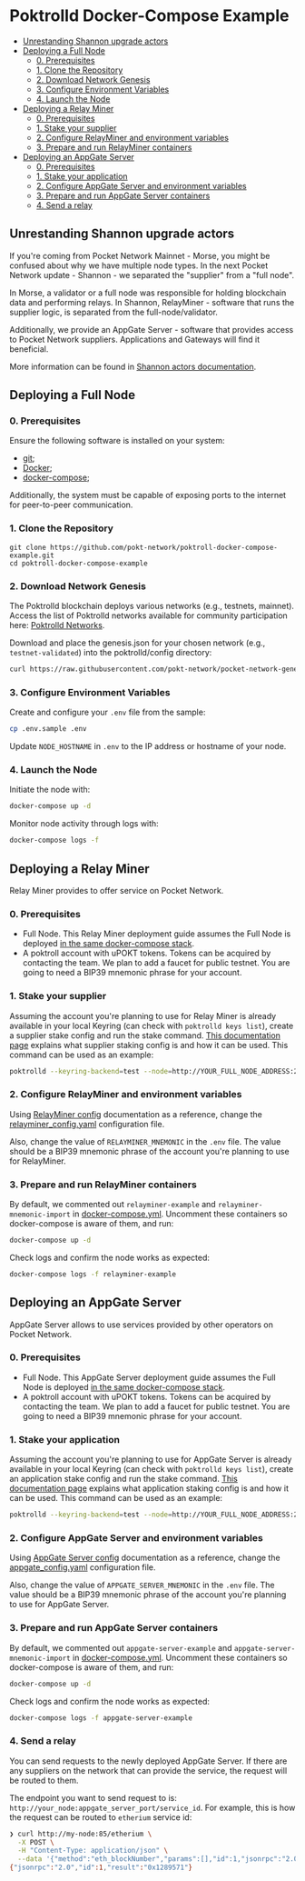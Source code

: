 # Poktrolld Docker-Compose Example <!-- omit in toc -->

- [Unrestanding Shannon upgrade actors](#unrestanding-shannon-upgrade-actors)
- [Deploying a Full Node](#deploying-a-full-node)
  - [0. Prerequisites](#0-prerequisites)
  - [1. Clone the Repository](#1-clone-the-repository)
  - [2. Download Network Genesis](#2-download-network-genesis)
  - [3. Configure Environment Variables](#3-configure-environment-variables)
  - [4. Launch the Node](#4-launch-the-node)
- [Deploying a Relay Miner](#deploying-a-relay-miner)
  - [0. Prerequisites](#0-prerequisites-1)
  - [1. Stake your supplier](#1-stake-your-supplier)
  - [2. Configure RelayMiner and environment variables](#2-configure-relayminer-and-environment-variables)
  - [3. Prepare and run RelayMiner containers](#3-prepare-and-run-relayminer-containers)
- [Deploying an AppGate Server](#deploying-an-appgate-server)
  - [0. Prerequisites](#0-prerequisites-2)
  - [1. Stake your application](#1-stake-your-application)
  - [2. Configure AppGate Server and environment variables](#2-configure-appgate-server-and-environment-variables)
  - [3. Prepare and run AppGate Server containers](#3-prepare-and-run-appgate-server-containers)
  - [4. Send a relay](#4-send-a-relay)

## Unrestanding Shannon upgrade actors

If you're coming from Pocket Network Mainnet - Morse, you might be confused about why we have multiple node types. In the next Pocket Network update - Shannon - we separated the "supplier" from a "full node".

In Morse, a validator or a full node was responsible for holding blockchain data and performing relays. In Shannon, RelayMiner - software that runs the supplier logic, is separated from the full-node/validator.

Additionally, we provide an AppGate Server - software that provides access to Pocket Network suppliers. Applications and Gateways will find it beneficial.

More information can be found in [Shannon actors documentation](https://dev.poktroll.com/actors).

## Deploying a Full Node

### 0. Prerequisites

Ensure the following software is installed on your system:
- [git](https://github.com/git-guides/install-git);
- [Docker](https://docs.docker.com/engine/install/);
- [docker-compose](https://docs.docker.com/compose/install/#installation-scenarios);

Additionally, the system must be capable of exposing ports to the internet for peer-to-peer communication.

### 1. Clone the Repository

```
git clone https://github.com/pokt-network/poktroll-docker-compose-example.git
cd poktroll-docker-compose-example
```

### 2. Download Network Genesis

The Poktrolld blockchain deploys various networks (e.g., testnets, mainnet). Access the list of Poktrolld networks available for community participation here: [Poktrolld Networks](https://github.com/pokt-network/pocket-network-genesis/tree/master/poktrolld).

Download and place the genesis.json for your chosen network (e.g., `testnet-validated`) into the poktrolld/config directory:

```bash
curl https://raw.githubusercontent.com/pokt-network/pocket-network-genesis/master/poktrolld/testnet-validated.json > poktrolld-data/config/genesis.json
```

### 3. Configure Environment Variables

Create and configure your `.env` file from the sample:

```bash
cp .env.sample .env
```

Update `NODE_HOSTNAME` in `.env` to the IP address or hostname of your node.

### 4. Launch the Node

Initiate the node with:

```bash
docker-compose up -d
```

Monitor node activity through logs with:

```bash
docker-compose logs -f
```

## Deploying a Relay Miner

Relay Miner provides to offer service on Pocket Network.

### 0. Prerequisites

- Full Node. This Relay Miner deployment guide assumes the Full Node is deployed [in the same docker-compose stack](#deploying-a-full-node).
- A poktroll account with uPOKT tokens. Tokens can be acquired by contacting the team. We plan to add a faucet for public testnet. You are going to need a BIP39 mnemonic phrase for your account. 

### 1. Stake your supplier

Assuming the account you're planning to use for Relay Miner is already available in your local Keyring (can check with `poktrolld keys list`), create a supplier stake config and run the stake command. [This documentation page](https://dev.poktroll.com/configs/supplier_staking_config) explains what supplier staking config is and how it can be used. This command can be used as an example:

```bash
poktrolld --keyring-backend=test --node=http://YOUR_FULL_NODE_ADDRESS:26657/ tx supplier stake-supplier --config=./supplier_stake_config_example.yaml --from=YOUR_KEY_NAME
```

### 2. Configure RelayMiner and environment variables

Using [RelayMiner config](https://dev.poktroll.com/configs/relayminer_config) documentation as a reference, change the [relayminer_config.yaml](./relayminer-example/config/relayminer_config.yaml) configuration file.

Also, change the value of `RELAYMINER_MNEMONIC` in the `.env` file. The value should be a BIP39 mnemonic phrase of the account you're planning to use for RelayMiner.

### 3. Prepare and run RelayMiner containers

By default, we commented out `relayminer-example` and `relayminer-mnemonic-import` in [docker-compose.yml](./docker-compose.yml).
Uncomment these containers so docker-compose is aware of them, and run:

```bash
docker-compose up -d
```

Check logs and confirm the node works as expected:

```bash
docker-compose logs -f relayminer-example
```

## Deploying an AppGate Server

AppGate Server allows to use services provided by other operators on Pocket Network.

### 0. Prerequisites

- Full Node. This AppGate Server deployment guide assumes the Full Node is deployed [in the same docker-compose stack](#deploying-a-full-node).
- A poktroll account with uPOKT tokens. Tokens can be acquired by contacting the team. We plan to add a faucet for public testnet. You are going to need a BIP39 mnemonic phrase for your account. 

### 1. Stake your application

Assuming the account you're planning to use for AppGate Server is already available in your local Keyring (can check with `poktrolld keys list`), create an application stake config and run the stake command. [This documentation page](https://dev.poktroll.com/configs/app_staking_config) explains what application staking config is and how it can be used. This command can be used as an example:

```bash
poktrolld --keyring-backend=test --node=http://YOUR_FULL_NODE_ADDRESS:26657/ tx application stake-application --config=./application_stake_config_example.yaml --from=YOUR_KEY_NAME
```

### 2. Configure AppGate Server and environment variables

Using [AppGate Server config](https://dev.poktroll.com/configs/appgate_server_config) documentation as a reference, change the [appgate_config.yaml](./appgate-server-example/config/appgate_config.yaml) configuration file.

Also, change the value of `APPGATE_SERVER_MNEMONIC` in the `.env` file. The value should be a BIP39 mnemonic phrase of the account you're planning to use for AppGate Server.

### 3. Prepare and run AppGate Server containers

By default, we commented out `appgate-server-example` and `appgate-server-mnemonic-import` in [docker-compose.yml](./docker-compose.yml).
Uncomment these containers so docker-compose is aware of them, and run:

```bash
docker-compose up -d
```

Check logs and confirm the node works as expected:

```bash
docker-compose logs -f appgate-server-example
```
### 4. Send a relay

You can send requests to the newly deployed AppGate Server. If there are any suppliers on the network that can provide the service,
the request will be routed to them.

The endpoint you want to send request to is: `http://your_node:appgate_server_port/service_id`. For example, this is how the request can be routed to `etherium` service id:

```bash
❯ curl http://my-node:85/etherium \
  -X POST \
  -H "Content-Type: application/json" \
  --data '{"method":"eth_blockNumber","params":[],"id":1,"jsonrpc":"2.0"}'
{"jsonrpc":"2.0","id":1,"result":"0x1289571"}
```
